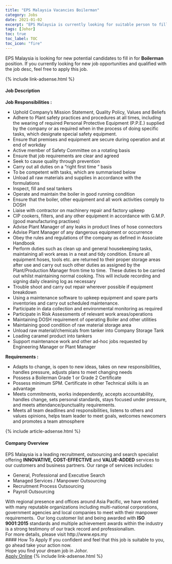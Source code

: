 ```yaml
---
title: "EPS Malaysia Vacancies Boilerman" 
category: Jobs 
date: 2021-01-02 
excerpt: "EPS Malaysia is currently looking for suitable person to fill in the Boilerman which positioned at Johor" 
tags: [Johor] 
toc: true 
toc_label: TOC 
toc_icon: "fire" 
--- 
```


<p>EPS Malaysia is looking for new potential candidates to fill in for <b>Boilerman</b> position. If you currently looking for new job opportunities and qualified with the job desc, feel free to apply this job.
</p>{% include link-adsense.html %} 
<div><div><div><h4>Job Description</h4></div></div><div><div><span><div><div><strong>Job Responsibilities :</strong></div><ul><li>Uphold Company&#8217;s Mission Statement, Quality Policy, Values and Beliefs</li><li>Adhere to Plant safety practices and procedures at all times, including the wearing of required Personal Protective Equipment (P.P.E.) supplied by the company or as required when in the process of doing specific tasks, which designate special safety equipment.</li><li>Ensure that premises and equipment are secure during operation and at end of workday</li><li>Active member of Safety Committee on a rotating basis</li><li>Ensure that job requirements are clear and agreed</li><li>Seek to cause quality through prevention</li><li>Carry out all duties on a &#8220;right first time &#8220; basis</li><li>To be competent with tasks, which are summarised below</li><li>Unload all raw materials and supplies in accordance with the formulations</li><li>Inspect, fill and seal tankers</li><li>Operate and maintain the boiler in good running condition</li><li>Ensure that the boiler, other equipment and all work activities comply to DOSH</li><li>Liaise with contractor on machinery repair and factory upkeep</li><li>CIP cookers, filters, and any other equipment in accordance with G.M.P. (good manufacturing practises)</li><li>Advise Plant Manager of any leaks in product lines of hose connectors</li><li>Advise Plant Manager of any dangerous equipment or occurrence</li><li>Obey the rules and regulations of the company as defined in Associate Handbook</li><li>Perform duties such as clean up and general housekeeping tasks, maintaining all work areas in a neat and tidy condition. Ensure all equipment hoses, tools etc. are returned to their proper storage areas after use and carry out such other duties as assigned by the Plant/Production Manager from time to time.&#160; These duties to be carried out whilst maintaining normal cooking. This will include recording and signing daily cleaning log as necessary</li><li>Trouble shoot and carry out repair wherever possible if equipment breakdown</li><li>Using a maintenance software to upkeep equipment and spare parts inventories and carry out scheduled maintenance.</li><li>Participate in data collection and environmental monitoring as required</li><li>Participate in Risk Assessments of relevant work areas/operations</li><li>Maintaining DOSH requirement of operating Boiler and other utilities</li><li>Maintaining good condition of raw material storage area</li><li>Unload raw material/chemicals from tanker into Company Storage Tank</li><li>Loading caramel product into tankers</li><li>Support maintenance work and other ad-hoc jobs requested by Engineering Manager or Plant Manager</li></ul><div><strong>Requirements :</strong></div><ul><li>Adapts to change, is open to new ideas, takes on new responsibilities, handles pressure, adjusts plans to meet changing needs</li><li>Possess a Boilerman Grade 1 or Grade 2 Certificate</li><li>Possess minimum SPM. Certificate in other Technical skills is an advantage</li><li>Meets commitments, works independently, accepts accountability, handles change, sets personal standards, stays focused under pressure, and meets attendance/punctuality requirements.</li><li>Meets all team deadlines and responsibilities, listens to others and values opinions, helps team leader to meet goals, welcomes newcomers and promotes a team atmosphere</li></ul></div></span></div></div></div> 
{% include article-adsense.html %} 
<div><div><div><h4>Company Overview</h4></div></div><div><div><span><div><div><div>EPS Malaysia is a leading recruitment, outsourcing and search specialist offering <strong>INNOVATIVE, COST-EFFECTIVE </strong>and <strong>VALUE-ADDED</strong> services to our customers and business partners. Our range of services includes:</div><ul><li>General, Professional and Executive Search</li><li>Managed Services / Manpower Outsourcing</li><li>Recruitment Process Outsourcing</li><li>Payroll Outsourcing</li></ul><div>With regional presence and offices around Asia Pacific, we have worked with many reputable organizations including multi-national corporations, government agencies and local companies to meet with their manpower requirements.&#160; Our long customer list and being awarded with <strong>ISO 9001:2015</strong> standards and multiple achievement awards within the industry is a strong testimony of our track record and professionalism.</div><div>For more details, please visit http://www.eps.my</div></div></div></span></div></div></div> 
#### How To Apply 
If you confident and feel that this job is suitable to you, go ahead take your action now. <br/> 
Hope you find your dream job in Johor. <br/> 
<a href="https://www.jobstreet.com.my/en/job/boilerman-4454408?jobId=jobstreet-my-job-4454408&sectionRank=28&token=0~99f4af73-7b81-44db-90ee-da0d2dede314&fr=SRP%20View%20In%20New%20Ta" class="btn btn--info" target="_blank" rel="nofollow noopenner">Apply Online</a> 
{% include link-adsense.html %} 